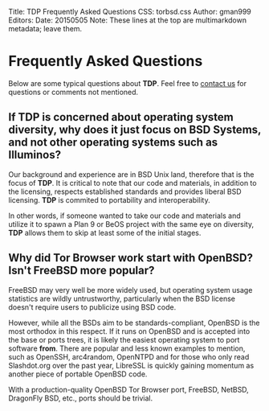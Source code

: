 Title: TDP Frequently Asked Questions
CSS: torbsd.css
Author: gman999
Editors:
Date: 20150505
Note: These lines at the top are multimarkdown metadata; leave them.

# Frequently Asked Questions #

Below are some typical questions about __TDP__. Feel free to [contact us](/contact.html) for questions or comments not mentioned.

## If __TDP__ is concerned about operating system diversity, why does it just focus on BSD Systems, and not other operating systems such as Illuminos? ##

Our background and experience are in BSD Unix land, therefore that is the focus of __TDP__. It is critical to note that our code and materials, in addition to the licensing, respects established standards and provides liberal BSD licensing. __TDP__ is commited to portability and interoperability.

In other words, if someone wanted to take our code and materials and utilize it to spawn a Plan 9 or BeOS project with the same eye on diversity, __TDP__ allows them to skip at least some of the initial stages.


## Why did Tor Browser work start with OpenBSD? Isn't FreeBSD more popular? ##

FreeBSD may very well be more widely used, but operating system usage statistics are wildly untrustworthy, particularly when the BSD license doesn't require users to publicize using BSD code.

However, while all the BSDs aim to be standards-compliant, OpenBSD is the most orthodox in this respect. If it runs on OpenBSD and is accepted into the base or ports trees, it is likely the easiest operating system to port software __from__. There are popular and less known examples to mention, such as OpenSSH, arc4random, OpenNTPD and for those who only read Slashdot.org over the past year, LibreSSL is quickly gaining momentum as another piece of portable OpenBSD code.

With a production-quality OpenBSD Tor Browser port, FreeBSD, NetBSD, DragonFly BSD, etc., ports should be trivial.
